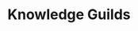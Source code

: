 ---
title: "Knowledge Guilds"
guilds: ["Alchemists", "Bards", "Scouts"]
menu:
    guilds:
        identifier: "knowledge-guilds"

---